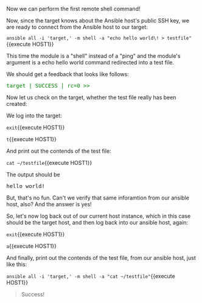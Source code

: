 Now we can perform the first remote shell command!

Now, since the target knows about the Ansible host's public SSH key, we are ready to connect from the Ansible host to our target:

`ansible all -i 'target,' -m shell -a "echo hello world\! > testfile"`{{execute HOST1}}

This time the module is a "shell" instead of a "ping" and the module's argument is a echo hello world command redirected into a test file.

We should get a feedback that looks like follows:

<pre>
<span style="color: green">target | SUCCESS | rc=0 &gt;&gt;</span>
</pre>

Now let us check on the target, whether the test file really has been created:

We log into the target:

`exit`{{execute HOST1}}

`t`{{execute HOST1}}

And print out the contends of the test file:

`cat ~/testfile`{{execute HOST1}}

The output should be

<pre>
hello world!
</pre>

But, that's no fun. Can't we verify that same inforamtion from our ansible host, also? And the answer is yes!

So, let's now log back out of our current host instance, which in this case should be the target host, and then log back into our ansible host, again:

`exit`{{execute HOST1}}

`a`{{execute HOST1}}

And finally, print out the contends of the test file, from our ansible host, just like this:

`ansible all -i 'target,' -m shell -a "cat ~/testfile"`{{execute HOST1}}

> Success!
